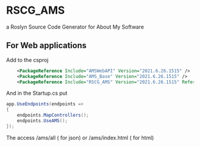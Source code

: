 # RSCG_AMS
a Roslyn Source Code Generator for About My Software

## For  Web applications

Add to the csproj
```xml 
    <PackageReference Include="AMSWebAPI" Version="2021.6.26.1515" />
    <PackageReference Include="AMS_Base" Version="2021.6.26.1515" />
    <PackageReference Include="RSCG_AMS" Version="2021.6.26.1515" ReferenceOutputAssembly="false" OutputItemType="Analyzer" />

```

And in the Startup.cs put

```csharp
app.UseEndpoints(endpoints =>
{
    endpoints.MapControllers();
    endpoints.UseAMS();
});
```

The access /ams/all ( for json)  or /ams/index.html ( for html)